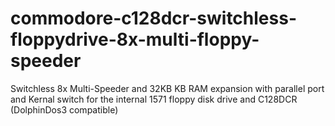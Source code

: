 # commodore-c128dcr-switchless-floppydrive-8x-multi-floppy-speeder
Switchless 8x Multi-Speeder and 32KB KB RAM expansion with parallel port and Kernal switch for the internal 1571 floppy disk drive and C128DCR (DolphinDos3 compatible) 
